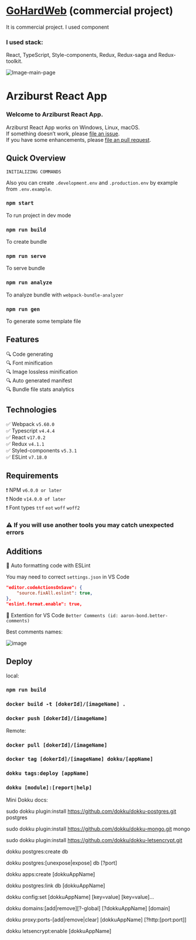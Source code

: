 # [GoHardWeb](https://belartale-gohardweb.herokuapp.com/) (commercial project)


It is commercial project. I used component  

### I used stack: 
React, TypeScript, Style-components, Redux, Redux-saga and Redux-toolkit.

![Image-main-page](https://user-images.githubusercontent.com/33392042/171160703-361d18e4-2066-46ad-9ad9-b7912cee2f56.gif)


# Arziburst React App

### Welcome to Arziburst React App.

Arziburst React App works on Windows, Linux, macOS.<br>
If something doesn’t work, please [file an issue](https://github.com/Arziburst/boilerplate/issues/new).<br>
If you have some enhancements, please [file an pull request](https://github.com/Arziburst/boilerplate/compare).<br>

## Quick Overview

```
INITIALIZING COMMANDS
```

Also you can create `.development.env` and `.production.env` by example from `.env.example`.

### `npm start`
To run project in dev mode

### `npm run build`
To create bundle

### `npm run serve`
To serve bundle

### `npm run analyze`
To analyze bundle with `webpack-bundle-analyzer`

### `npm run gen`
To generate some template file

## Features
🔍 Code generating<br>
🔍 Font minification<br>
🔍 Image lossless minification<br>
🔍 Auto generated manifest<br>
🔍 Bundle file stats analytics<br>

## Technologies
✅ Webpack `v5.60.0`<br>
✅ Typescript `v4.4.4`<br>
✅ React `v17.0.2`<br>
✅ Redux `v4.1.1`<br>
✅ Styled-components `v5.3.1`<br>
✅ ESLint `v7.18.0`<br>

## Requirements
❗️ NPM `v6.0.0 or later`<br>
❗️ Node `v14.0.0 of later`<br>
❗️ Font types `ttf`  `eot` `woff` `woff2`<br>

### ⚠️ If you will use another tools you may catch unexpected errors

## Additions
📍 Auto formatting code with ESLint

You may need to correct `settings.json` in VS Code
```json
"editor.codeActionsOnSave": {
    "source.fixAll.eslint": true,
},
"eslint.format.enable": true,
```

📍 Extention for VS Code `Better Comments (id: aaron-bond.better-comments)`

Best comments names:

![image](https://user-images.githubusercontent.com/53538417/139050274-e7f87f9e-7d8c-4b9c-8ac2-8f65837850c2.png)

## Deploy

local:
### `npm run build`
### `docker build -t [dokerId]/[imageName] .`

### `docker push [dokerId]/[imageName]`

Remote:
### `docker pull [dokerId]/[imageName]`
### `docker tag [dokerId]/[imageName] dokku/[appName]`

### `dokku tags:deploy [appName]`
### `dokku [module]:[report|help]`

Mini Dokku docs:

sudo dokku plugin:install https://github.com/dokku/dokku-postgres.git postgres

sudo dokku plugin:install https://github.com/dokku/dokku-mongo.git mongo

sudo dokku plugin:install https://github.com/dokku/dokku-letsencrypt.git

dokku postgres:create db

dokku postgres:[unexpose|expose] db [?port]

dokku apps:create [dokkuAppName]

dokku postgres:link db [dokkuAppName]

dokku config:set [dokkuAppName] [key=value] [key=value]...

dokku domains:[add|remove][?-global] [?dokkuAppName] [domain]

dokku proxy:ports-[add|remove|clear] [dokkuAppName] [?http:[port:port]]

dokku letsencrypt:enable [dokkuAppName]

